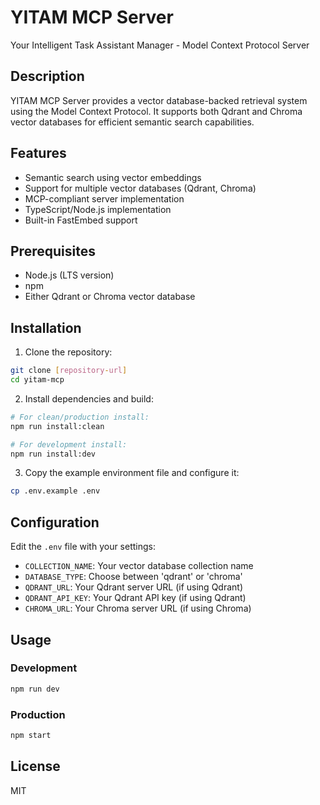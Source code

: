 # YITAM MCP Server

Your Intelligent Task Assistant Manager - Model Context Protocol Server

## Description

YITAM MCP Server provides a vector database-backed retrieval system using the Model Context Protocol. It supports both Qdrant and Chroma vector databases for efficient semantic search capabilities.

## Features

- Semantic search using vector embeddings
- Support for multiple vector databases (Qdrant, Chroma)
- MCP-compliant server implementation
- TypeScript/Node.js implementation
- Built-in FastEmbed support

## Prerequisites

- Node.js (LTS version)
- npm
- Either Qdrant or Chroma vector database

## Installation

1. Clone the repository:
```bash
git clone [repository-url]
cd yitam-mcp
```

2. Install dependencies and build:
```bash
# For clean/production install:
npm run install:clean

# For development install:
npm run install:dev
```

3. Copy the example environment file and configure it:
```bash
cp .env.example .env
```

## Configuration

Edit the `.env` file with your settings:

- `COLLECTION_NAME`: Your vector database collection name
- `DATABASE_TYPE`: Choose between 'qdrant' or 'chroma'
- `QDRANT_URL`: Your Qdrant server URL (if using Qdrant)
- `QDRANT_API_KEY`: Your Qdrant API key (if using Qdrant)
- `CHROMA_URL`: Your Chroma server URL (if using Chroma)

## Usage

### Development

```bash
npm run dev
```

### Production

```bash
npm start
```

## License

MIT 